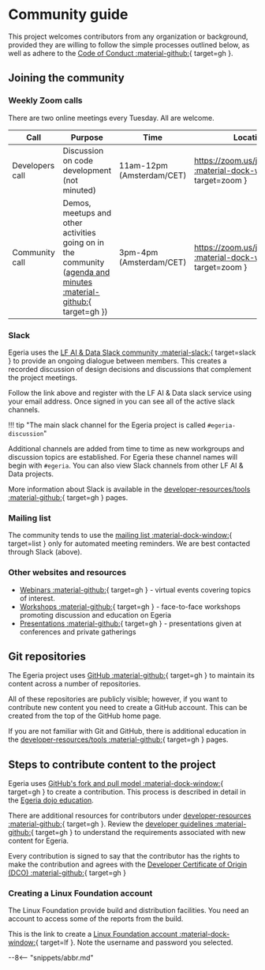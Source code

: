 <!-- SPDX-License-Identifier: CC-BY-4.0 -->
<!-- Copyright Contributors to the Egeria project. -->

# Community guide

This project welcomes contributors from any organization or background, provided they are
willing to follow the simple processes outlined below, as well as adhere to the
[Code of Conduct :material-github:](https://github.com/odpi/egeria/blob/master/CODE_OF_CONDUCT.md){ target=gh }.

## Joining the community

### Weekly Zoom calls

There are two online meetings every Tuesday. All are welcome.

| Call | Purpose | Time | Location |
|---|---|---|---|
| Developers call | Discussion on code development (not minuted) | 11am-12pm (Amsterdam/CET) | [https://zoom.us/j/523629111 :material-dock-window:](https://zoom.us/j/523629111){ target=zoom } |
| Community call | Demos, meetups and other activities going on in the community ([agenda and minutes :material-github:](https://github.com/odpi/data-governance/wiki){ target=gh }) | 3pm-4pm (Amsterdam/CET) | [https://zoom.us/j/523629111 :material-dock-window:](https://zoom.us/j/523629111){ target=zoom } |

### Slack

Egeria uses the [LF AI & Data Slack community :material-slack:](https://lfaifoundation.slack.com/archives/C01F40J2XA8){ target=slack } to provide an ongoing dialogue between members.
This creates a recorded discussion of design decisions and discussions that complement the project meetings.

Follow the link above and register with the LF AI & Data slack service using your email address.
Once signed in you can see all of the active slack channels.

!!! tip "The main slack channel for the Egeria project is called `#egeria-discussion`"

Additional channels are added from time to time as new workgroups and discussion topics are established. For Egeria these
channel names will begin with `#egeria`. You can also view Slack channels from other LF AI & Data projects.

More information about Slack is available in the [developer-resources/tools :material-github:](https://github.com/odpi/egeria/blob/master/developer-resources/tools/Slack.md){ target=gh } pages.

### Mailing list

The community tends to use the [mailing list :material-dock-window:](https://lists.lfaidata.foundation/g/egeria-technical-discuss/topics){ target=list } only
for automated meeting reminders. We are best contacted through Slack (above).

### Other websites and resources

- [Webinars :material-github:](https://github.com/odpi/data-governance/tree/master/webinars){ target=gh } - virtual events covering topics of interest.
- [Workshops :material-github:](https://github.com/odpi/data-governance/tree/master/workshops){ target=gh } - face-to-face workshops promoting discussion and education on Egeria
- [Presentations :material-github:](https://github.com/odpi/data-governance/tree/master/presentations){ target=gh } - presentations given at conferences and private gatherings

## Git repositories

The Egeria project uses [GitHub :material-github:](https://github.com/odpi){ target=gh } to maintain its content across a number of repositories.

All of these repositories are publicly visible; however, if you want to contribute new content you need
to create a GitHub account.  This can be created from the top of the GitHub home page.

If you are not familiar with Git and GitHub, there is additional education in the
[developer-resources/tools :material-github:](https://github.com/odpi/egeria/blob/master/developer-resources/tools/Git-GitHub.md){ target=gh } pages.

## Steps to contribute content to the project

Egeria uses [GitHub's fork and pull model :material-dock-window:](https://help.github.com/articles/about-collaborative-development-models/){ target=gh }
to create a contribution.
This process is described in detail in the
[Egeria dojo education](/egeria-docs/getting-started/dojo/2/contribution-to-egeria).

There are additional resources for contributors under [developer-resources :material-github:](https://github.com/odpi/egeria/tree/master/developer-resources){ target=gh }.
Review the [developer guidelines :material-github:](https://github.com/odpi/egeria/blob/master/developer-resources/Developer-Guidelines.md){ target=gh }
to understand the requirements associated with new content for Egeria.

Every contribution is signed to say that the contributor has the rights to make the contribution and
agrees with the [Developer Certificate of Origin (DCO) :material-github:](https://github.com/odpi/egeria/blob/master/developer-resources/why-the-dco.md){ target=gh }

### Creating a Linux Foundation account

The Linux Foundation provide build and distribution facilities.
You need an account to access some of the reports from the build.

This is the link to create a [Linux Foundation account :material-dock-window:](https://identity.linuxfoundation.org){ target=lf }.
Note the username and password you selected.

--8<-- "snippets/abbr.md"
